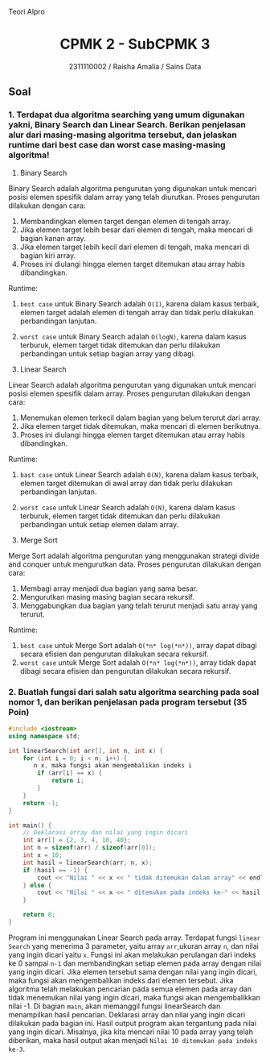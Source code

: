 Teori Alpro
# <h1 align="center">CPMK 2 - SubCPMK 3</h1>
<p align="center">2311110002 / Raisha  Amalia / Sains Data</p>

## Soal

### 1. Terdapat dua algoritma searching yang umum digunakan yakni, Binary Search dan Linear Search. Berikan penjelasan alur dari masing-masing algoritma tersebut, dan jelaskan runtime dari best case dan worst case masing-masing algoritma! 

1. Binary Search

Binary Search adalah algoritma pengurutan yang digunakan untuk mencari posisi elemen spesifik dalam array yang telah diurutkan. Proses pengurutan dilakukan dengan cara:
1. Membandingkan elemen target dengan elemen di tengah array.
2. Jika elemen target lebih besar dari elemen di tengah, maka mencari di bagian kanan array.
3. Jika elemen target lebih kecil dari elemen di tengah, maka mencari di bagian kiri array.
4. Proses ini diulangi hingga elemen target ditemukan atau array habis dibandingkan.

Runtime:
1. `best case` untuk Binary Search adalah `O(1)`, karena dalam kasus terbaik, elemen target adalah elemen di tengah array dan tidak perlu dilakukan perbandingan lanjutan.
2. `worst case` untuk Binary Search adalah `O(logN)`, karena dalam kasus terburuk, elemen target tidak ditemukan dan perlu dilakukan perbandingan untuk setiap bagian array yang dibagi.

2. Linear Search

Linear Search adalah algoritma pengurutan yang digunakan untuk mencari posisi elemen spesifik dalam array. Proses pengurutan dilakukan dengan cara:
1. Menemukan elemen terkecil dalam bagian yang belum terurut dari array. 
2. Jika elemen target tidak ditemukan, maka mencari di elemen berikutnya.
3. Proses ini diulangi hingga elemen target ditemukan atau array habis dibandingkan.

Runtime:
1. `bast case` untuk Linear Search adalah `O(N)`, karena dalam kasus terbaik, elemen target ditemukan di awal array dan tidak perlu dilakukan perbandingan lanjutan.
2. `worst case` untuk Linear Search adalah `O(N)`, karena dalam kasus terburuk, elemen target tidak ditemukan dan perlu dilakukan perbandingan untuk setiap elemen dalam array.

3. Merge Sort

Merge Sort adalah algoritma pengurutan yang menggunakan strategi divide and conquer untuk mengurutkan data. Proses pengurutan dilakukan dengan cara:
1. Membagi array menjadi dua bagian yang sama besar.
2. Mengurutkan masing masing bagian secara rekursif.
3. Menggabungkan dua bagian yang telah terurut menjadi satu array yang terurut.

Runtime:
1. `best case` untuk Merge Sort adalah `O(*n* log(*n*))`, array dapat dibagi secara efisien dan pengurutan dilakukan secara rekursif.
2. `worst case` untuk Merge Sort adalah `O(*n* log(*n*))`, array tidak dapat dibagi secara efisien dan pengurutan dilakukan secara rekursif.


### 2. Buatlah fungsi dari salah satu algoritma searching pada soal nomor 1, dan berikan penjelasan pada program tersebut (35 Poin)

```C++
#include <iostream>
using namespace std;

int linearSearch(int arr[], int n, int x) {
    for (int i = 0; i < n; i++) {
       n x, maka fungsi akan mengembalikan indeks i
        if (arr[i] == x) {
            return i;
        }
    }
    return -1;
}

int main() {
    // Deklarasi array dan nilai yang ingin dicari
    int arr[] = {2, 3, 4, 10, 40};
    int n = sizeof(arr) / sizeof(arr[0]);
    int x = 10;
    int hasil = linearSearch(arr, n, x);
    if (hasil == -1) {
        cout << "Nilai " << x << " tidak ditemukan dalam array" << endl;
    } else {
        cout << "Nilai " << x << " ditemukan pada indeks ke-" << hasil << endl;
    }

    return 0;
}
````

Program ini menggunakan Linear Search pada array. Terdapat fungsi `linear Search` yang menerima 3 parameter, yaitu array `arr`,ukuran array `n`, dan nilai yang ingin dicari yaitu `x`. Fungsi ini akan melakukan perulangan dari indeks ke 0 sampai `n-1` dan membandingkan setiap elemen pada array dengan nilai yang ingin dicari. Jika elemen tersebut sama dengan nilai yang ingin dicari, maka fungsi akan mengembalikan indeks dari elemen tersebut. Jika algoritma telah melakukan pencarian pada semua elemen pada array dan tidak menemukan nilai yang ingin dicari, maka fungsi akan mengembalikkan nilai -1. Di bagian `main`, akan memanggil fungsi linearSearch dan menampilkan hasil pencarian. Deklarasi array dan nilai yang ingin dicari dilakukan pada bagian ini. Hasil output program akan tergantung pada nilai yang ingin dicari. Misalnya, jika kita mencari nilai 10 pada array yang telah diberikan, maka hasil output akan menjadi `Nilai 10 ditemukan pada indeks ke-3`.
